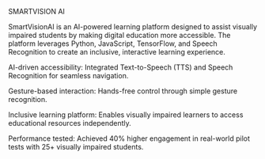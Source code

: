 SMARTVISION AI




SmartVisionAI is an AI-powered learning platform designed to assist visually impaired students by making digital education more accessible. The platform leverages Python, JavaScript, TensorFlow, and Speech Recognition to create an inclusive, interactive learning experience.


AI-driven accessibility: Integrated Text-to-Speech (TTS) and Speech Recognition for seamless navigation.

Gesture-based interaction: Hands-free control through simple gesture recognition.

Inclusive learning platform: Enables visually impaired learners to access educational resources independently.

Performance tested: Achieved 40% higher engagement in real-world pilot tests with 25+ visually impaired students.

